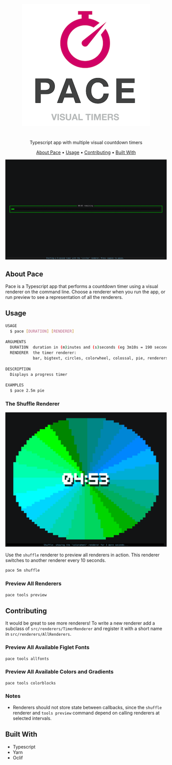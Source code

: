 
<p align="center">
  <img width="400" height="381" src="media/logo.png" alt="logo"><br><h1></h1>
<p align="center">Typescript app with multiple visual countdown timers</p>


<p align="center">
  <a href="#about-pace">About Pace</a> •
  <a href="#usage">Usage</a> •
  <a href="#contributing">Contributing</a> •
  <a href="#built-with">Built With</a>
</p>

<p align="center">
	
![demo](media/pace-renderers.gif)
</p>

## About Pace
Pace is a Typescript app that performs a countdown timer using a visual renderer on the command line. 
Choose a renderer when you run the app, or run preview to see a representation of all the renderers.

## Usage
```sh
USAGE
  $ pace [DURATION] [RENDERER]

ARGUMENTS
  DURATION  duration in (m)inutes and (s)seconds (eg 3m10s = 190 seconds)
  RENDERER  the timer renderer:
            bar, bigtext, circles, colorwheel, colossal, pie, renderers, shuffle, slant, sweep

DESCRIPTION
  Displays a progress timer

EXAMPLES
  $ pace 2.5m pie
```

### The Shuffle Renderer

![demo](media/pace-shuffle.gif)

Use the `shuffle` renderer to preview all renderers in action. This renderer switches to another renderer every 10 seconds.

```sh 
pace 5m shuffle
```


### Preview All Renderers
```sh 
pace tools preview
```


## Contributing
It would be great to see more renderers! To write a new renderer add a subclass of `src/renderers/TimerRenderer` and register it with
a short name in `src/renderers/AllRenderers`. 

### Preview All Available Figlet Fonts
```sh 
pace tools allfonts
```

### Preview All Available Colors and Gradients
```sh 
pace tools colorblocks
```

### Notes
* Renderers should not store state between callbacks, since the `shuffle` renderer and `tools preview` command depend on calling renderers at selected intervals.

## Built With
* Typescript
* Yarn
* Oclif


